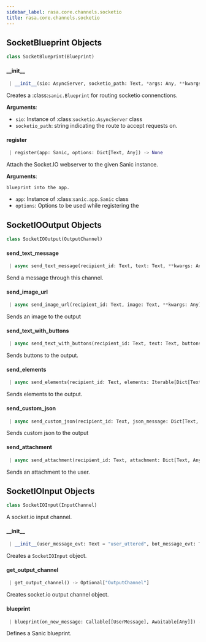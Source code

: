 ```yaml
---
sidebar_label: rasa.core.channels.socketio
title: rasa.core.channels.socketio
---
```

## SocketBlueprint Objects

```python
class SocketBlueprint(Blueprint)
```

#### \_\_init\_\_

```python
 | __init__(sio: AsyncServer, socketio_path: Text, *args: Any, **kwargs: Any) -> None
```

Creates a :class:`sanic.Blueprint` for routing socketio connenctions.

**Arguments**:

- `sio`: Instance of :class:`socketio.AsyncServer` class
- `socketio_path`: string indicating the route to accept requests on.

#### register

```python
 | register(app: Sanic, options: Dict[Text, Any]) -> None
```

Attach the Socket.IO webserver to the given Sanic instance.

**Arguments**:

    blueprint into the app.
- `app`: Instance of :class:`sanic.app.Sanic` class
- `options`: Options to be used while registering the

## SocketIOOutput Objects

```python
class SocketIOOutput(OutputChannel)
```

#### send\_text\_message

```python
 | async send_text_message(recipient_id: Text, text: Text, **kwargs: Any) -> None
```

Send a message through this channel.

#### send\_image\_url

```python
 | async send_image_url(recipient_id: Text, image: Text, **kwargs: Any) -> None
```

Sends an image to the output

#### send\_text\_with\_buttons

```python
 | async send_text_with_buttons(recipient_id: Text, text: Text, buttons: List[Dict[Text, Any]], **kwargs: Any, ,) -> None
```

Sends buttons to the output.

#### send\_elements

```python
 | async send_elements(recipient_id: Text, elements: Iterable[Dict[Text, Any]], **kwargs: Any) -> None
```

Sends elements to the output.

#### send\_custom\_json

```python
 | async send_custom_json(recipient_id: Text, json_message: Dict[Text, Any], **kwargs: Any) -> None
```

Sends custom json to the output

#### send\_attachment

```python
 | async send_attachment(recipient_id: Text, attachment: Dict[Text, Any], **kwargs: Any) -> None
```

Sends an attachment to the user.

## SocketIOInput Objects

```python
class SocketIOInput(InputChannel)
```

A socket.io input channel.

#### \_\_init\_\_

```python
 | __init__(user_message_evt: Text = "user_uttered", bot_message_evt: Text = "bot_uttered", namespace: Optional[Text] = None, session_persistence: bool = False, socketio_path: Optional[Text] = "/socket.io", jwt_key: Optional[Text] = None, jwt_method: Optional[Text] = "HS256")
```

Creates a ``SocketIOInput`` object.

#### get\_output\_channel

```python
 | get_output_channel() -> Optional["OutputChannel"]
```

Creates socket.io output channel object.

#### blueprint

```python
 | blueprint(on_new_message: Callable[[UserMessage], Awaitable[Any]]) -> Blueprint
```

Defines a Sanic blueprint.

